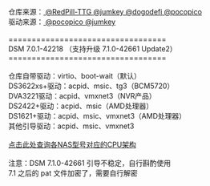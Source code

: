 仓库来源：<a href="https://github.com/RedPill-TTG/redpill-load"> @RedPill-TTG </a><a href="https://github.com/jumkey/redpill-load"> @jumkey </a><a href="https://github.com/dogodefi/redpill-load"> @dogodefi </a><a href="https://github.com/pocopico/rp-ext"> @pocopico </a><br>驱动来源：<a href="https://github.com/pocopico/rp-ext"> @pocopico </a><a href="https://github.com/jumkey/redpill-load"> @jumkey </a><br><br>==================================<br>DSM 7.0.1-42218 （支持升级 7.1.0-42661 Update2）<br>==================================<br><br>仓库自带驱动：virtio、boot-wait（默认）<br>DS3622xs+驱动：acpid、msic、tg3（BCM5720）<br>DVA3221驱动：acpid、vmxnet3（NVR产品）<br>DS2422+驱动：acpid、msic（AMD处理器）<br>DS1621+驱动：acpid、msic、vmxnet3（AMD处理器）<br>其他引导驱动：acpid、msic、vmxnet3<br><br><a href="https://kb.synology.com/en-me/DSM/tutorial/What_kind_of_CPU_does_my_NAS_have">点击此处查询各NAS型号对应的CPU架构</a><br><br>注意：DSM 7.1.0-42661 引导不稳定，自行斟酌使用<br>        7.1 之后的 pat 文件加密了，需要自行解密

